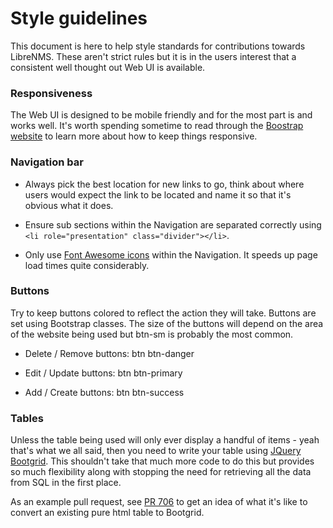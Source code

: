 # Style guidelines

This document is here to help style standards for contributions towards LibreNMS. These aren't strict rules but it is in 
the users interest that a consistent well thought out Web UI is available.

### Responsiveness

The Web UI is designed to be mobile friendly and for the most part is and works well. It's worth spending sometime to 
read through the [Boostrap website](http://getbootstrap.com/css/#grid) to learn more about how to keep things responsive.

### Navigation bar

- Always pick the best location for new links to go, think about where users would expect the link to be located and name 
it so that it's obvious what it does.

- Ensure sub sections within the Navigation are separated correctly using `<li role="presentation" class="divider"></li>`.

- Only use [Font Awesome icons](http://fontawesome.io/icons/) within the Navigation. It speeds up page load times quite 
considerably.

### Buttons

Try to keep buttons colored to reflect the action they will take. Buttons are set using Bootstrap classes. The size of 
the buttons will depend on the area of the website being used but btn-sm is probably the most common.

- Delete / Remove buttons: btn btn-danger

- Edit / Update buttons: btn btn-primary

- Add / Create buttons: btn btn-success

### Tables

Unless the table being used will only ever display a handful of items - yeah that's what we all said, then you need to 
write your table using [JQuery Bootgrid](http://www.jquery-bootgrid.com/). This shouldn't take that much more code to 
do this but provides so much flexibility along with stopping the need for retrieving all the data from SQL in the first 
place.

As an example pull request, see [PR 706](https://github.com/librenms/librenms/pull/706/files) to get an idea of what 
it's like to convert an existing pure html table to Bootgrid.